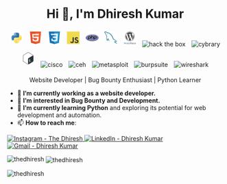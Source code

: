 <h1 align="center">Hi 👋, I'm Dhiresh Kumar</h1>

<p align="center">
   <img src="https://raw.githubusercontent.com/devicons/devicon/master/icons/python/python-original.svg" alt="python" width="30" height="30" style="margin: 5px;"/>
    <img src="https://raw.githubusercontent.com/devicons/devicon/master/icons/html5/html5-original.svg" alt="html5" width="30" height="30" style="margin: 5px;"/>
    <img src="https://raw.githubusercontent.com/devicons/devicon/master/icons/css3/css3-original.svg" alt="css3" width="30" height="30" style="margin: 5px;"/>
    <img src="https://raw.githubusercontent.com/devicons/devicon/master/icons/javascript/javascript-original.svg" alt="javascript" width="30" height="30" style="margin: 5px;"/>
    <img src="https://raw.githubusercontent.com/devicons/devicon/master/icons/php/php-original.svg" alt="php" width="30" height="30" style="margin: 5px;"/>
    <img src="https://raw.githubusercontent.com/devicons/devicon/master/icons/mysql/mysql-original.svg" alt="mysql" width="30" height="30" style="margin: 5px;"/>
    <img src="https://raw.githubusercontent.com/devicons/devicon/master/icons/wordpress/wordpress-original.svg" alt="wordpress" width="30" height="30" style="margin: 5px;"/>
    <img src="https://avatars.githubusercontent.com/u/31746234?s=280&v=4" alt="hack the box" width="30" height="30" style="margin: 5px;"/>
    <img src="https://avatars.githubusercontent.com/u/13155350?s=280&v=4" alt="cybrary" width="30" height="30" style="margin: 5px;"/> 
   <img src="https://raw.githubusercontent.com/devicons/devicon/master/icons/bash/bash-original.svg" alt="bash" width="30" height="30" style="margin: 5px;"/>
    <img src="https://static-00.iconduck.com/assets.00/cisco-icon-2048x2048-yvjuekbj.png" alt="cisco" width="30" height="30" style="margin: 5px;"/>
    <img src="https://m.eyeofriyadh.com/training/course_images/2019/03/213894c8472d9.png" alt="ceh" width="30" height="30" style="margin: 5px;"/>
    <img src="https://w7.pngwing.com/pngs/122/777/png-transparent-metasploit-project-penetration-test-security-hacker-computer-security-shellcode-ruby-blue-angle-logo.png" alt="metasploit" height="30" style="margin: 5px;"/>
    <img src="https://miro.medium.com/v2/resize:fit:710/0*FvyoEolATs1TVCy9.png" alt="burpsuite" width="30" height="30" style="margin: 5px;"/>
    <img src="https://encrypted-tbn0.gstatic.com/images?q=tbn:ANd9GcQfzgAZpUPWyK4rOq_8VbyoLfSQ5FHTry9kmk6sOlTrzebC8RIOu9hdxgUaMmv3a3OqkQ8" alt="wireshark" height="30" style="margin: 5px;"/>

</p>

<p align="center">
    Website Developer | Bug Bounty Enthusiast | Python Learner
</p>

- 👋 **I’m currently working as a website developer.**
- 👀 **I’m interested in Bug Bounty and Development.**
- 🌱 **I’m currently learning Python** and exploring its potential for web development and automation.
- 📫 **How to reach me**:
<p style="text-align: left;">
    <a href="https://www.instagram.com/thedhiresh/" target="_blank" rel="noopener noreferrer">
        <img src="https://raw.githubusercontent.com/rahuldkjain/github-profile-readme-generator/master/src/images/icons/Social/instagram.svg" alt="Instagram - The Dhiresh" height="30" width="40" />
    </a>
    <a href="https://www.linkedin.com/in/dhiresh-kumar-b42b26308/" target="_blank" rel="noopener noreferrer">
        <img src="https://upload.wikimedia.org/wikipedia/commons/c/ca/LinkedIn_logo_initials.png" alt="LinkedIn - Dhiresh Kumar" height="30" width="30" />
    </a>
    <a href="mailto:kushwahadhiresh1@gmail.com" target="_blank" rel="noopener noreferrer">
        <img src="https://static-00.iconduck.com/assets.00/gmail-icon-1024x1024-09wrt8am.png" alt="Gmail - Dhiresh Kumar" height="30" width="30" />
    </a>
</p>
  <p><img align="left" src="https://github-readme-stats.vercel.app/api/top-langs?username=thedhiresh&show_icons=true&locale=en&layout=compact" alt="thedhiresh" /></p>

<p>&nbsp;<img align="center" src="https://github-readme-stats.vercel.app/api?username=thedhiresh&show_icons=true&locale=en" alt="thedhiresh" /></p>

<p><img align="center" src="https://github-readme-streak-stats.herokuapp.com/?user=thedhiresh&" alt="thedhiresh" /></p>


<!---
This is a ✨ special ✨ repository because its `README.md` (this file) appears on your GitHub profile.
You can click the Preview link to take a look at your changes.
--->
